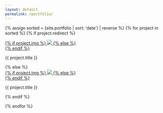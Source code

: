 ```yaml
---
layout: default
permalink: /portfolio/
---
```

{% assign sorted = (site.portfolio | sort: 'date') | reverse %}
{% for project in sorted %}
{% if project.redirect %}
<div class="project">
    <div class="thumbnail">
        <a href="{{ project.redirect }}" target="_blank">
        {% if project.img %}
        <img class="thumbnail" src="{{ project.img }}"/>
        {% else %}
        <div class="thumbnail blankbox"></div>
        {% endif %}
        <span>
            <!-- <p>{{ project.description }}</p> -->
        </span>
        </a>
    </div>
    <p class="caption"> {{ project.title }}</p>
</div>
{% else %}

<div class="project ">
    <div class="thumbnail">
        <a href="{{ site.baseurl }}{{ project.url }}">
        {% if project.img %}
        <img class="thumbnail" src="{{ project.img }}"/>
        {% else %}
        <div class="thumbnail blankbox"></div>
        {% endif %}
        <span>
            <!-- <p>{{ project.description }}</p> -->
        </span>
        </a>
    </div>
    <p class="caption"> {{ project.title }}</p>
</div>

{% endif %}

{% endfor %}